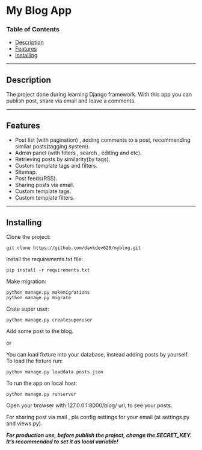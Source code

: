 # My Blog App


### Table of Contents
- [Description](#description)
- [Features](#features)
- [Installing](#installing)
***
## Description
The project done during learning Django framework. 
With this app you can publish post, share via email and leave a comments. 
***
## Features
* Post list (with pagination) , adding comments to a post, recommending similar posts(tagging system). 
* Admin panel (with filters , search , editing and etc).
* Retrieving posts by similarity(by tags).
* Custom template tags and filters.
* Sitemap.
* Post feeds(RSS).
* Sharing posts via email.
* Custom template tags.
* Custom template filters.
***
## Installing

Clone the project:
```
git clone https://github.com/davkdev620/myblog.git
```

Install the requirements.txt file:
```
pip install -r requirements.txt
```

Make migration:
```
python manage.py makemigrations
python manage.py migrate
```

Crate super user:
```
python manage.py createsuperuser
```

Add some post to the blog.

or

You can load fixture into your database, instead adding posts by yourself.
To load the fixture run:
```
python manage.py loaddata posts.json 
```

To run the app on local host: 
```
python manage.py runserver
```
Open your browser with 127.0.0.1:8000/blog/ url, to see your posts.


For sharing post via mail , pls config settings for your email (at settings.py and views.py).


___For production use, before publish the project, change the SECRET_KEY. It’s recommended to set it as local variable!___ 

